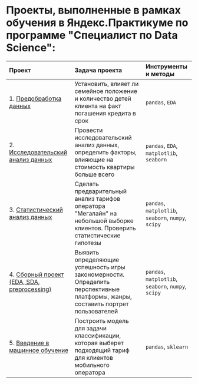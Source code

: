 # Проекты, выполненные в рамках обучения в Яндекс.Практикуме по программе "Специалист по Data Science":

| Проект                          | Задача проекта                                                 | Инструменты и методы|
|:------------------------------|:-------------------------------------------------------------|:--------|
| 1. [Предобработка данных](https://github.com/daniliur/yandex-prakticum-ds/tree/main/01.%20Исследование%20надёжности%20заёмщиков)| Установить, влияет ли семейное положение и количество детей клиента на факт погашения кредита в срок| `pandas`, `EDA`|
| 2. [Исследовательский анализ данных](https://github.com/daniliur/yandex-prakticum-ds/tree/main/02.%20Исследование%20объявлений%20о%20продаже%20квартир)| Провести исследовательский анализ данных, определить факторы, влияющие на стоимость квартиры больше всего| `pandas`, `EDA`, `matplotlib`, `seaborn`|
| 3. [Статистический анализ данных](https://github.com/daniliur/yandex-prakticum-ds/tree/main/03.%20Анализ%20поведения%20клиентов%20мобильного%20оператора)| Cделать предварительный анализ тарифов оператора "Мегалайн" на небольшой выборке клиентов. Проверить статистические гипотезы| `pandas`, `matplotlib`, `seaborn`, `numpy`, `scipy`|
| 4. [Сборный проект (EDA, SDA, preprocessing)](https://github.com/daniliur/yandex-prakticum-ds/tree/main/04.%20Анализ%20рынка%20видеоигр)| Выявить определяющие успешность игры закономерности. Определить перспективные платформы, жанры, составить портрет пользователей| `pandas`, `matplotlib`, `seaborn`, `numpy`, `scipy`|
| 5. [Введение в машинное обучение](https://github.com/daniliur/yandex-prakticum-ds/tree/main/05.%20Рекомендация%20тарифов)| Построить модель для задачи классификации, которая выберет подходящий тариф для клиентов мобильного оператора| `pandas`, `sklearn`|